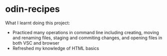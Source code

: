 # odin-recipes

What I learnt doing this project:

- Practiced many operations in command line including creating, moving and renaming files, staging and commiting changes, and opening files in both VSC and browser
- Refreshed my knowledge of HTML basics